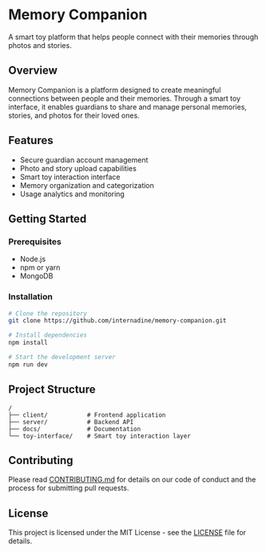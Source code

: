 # Memory Companion

A smart toy platform that helps people connect with their memories through photos and stories.

## Overview

Memory Companion is a platform designed to create meaningful connections between people and their memories. Through a smart toy interface, it enables guardians to share and manage personal memories, stories, and photos for their loved ones.

## Features

- Secure guardian account management
- Photo and story upload capabilities
- Smart toy interaction interface
- Memory organization and categorization
- Usage analytics and monitoring

## Getting Started

### Prerequisites

- Node.js
- npm or yarn
- MongoDB

### Installation

```bash
# Clone the repository
git clone https://github.com/internadine/memory-companion.git

# Install dependencies
npm install

# Start the development server
npm run dev
```

## Project Structure

```
/
├── client/           # Frontend application
├── server/           # Backend API
├── docs/             # Documentation
└── toy-interface/    # Smart toy interaction layer
```

## Contributing

Please read [CONTRIBUTING.md](CONTRIBUTING.md) for details on our code of conduct and the process for submitting pull requests.

## License

This project is licensed under the MIT License - see the [LICENSE](LICENSE) file for details.